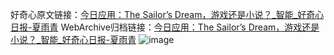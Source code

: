 好奇心原文链接：[今日应用：The Sailor’s Dream，游戏还是小说？_智能_好奇心日报-夏雨青](https://www.qdaily.com/articles/3519.html)
WebArchive归档链接：[今日应用：The Sailor’s Dream，游戏还是小说？_智能_好奇心日报-夏雨青](http://web.archive.org/web/20190623152358/https://www.qdaily.com/articles/3519.html)
![image](http://ww3.sinaimg.cn/large/007d5XDply1g3vbcgoy9nj30u03ncb29)